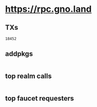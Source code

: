 # https://rpc.gno.land

## TXs
```
18452
```

## addpkgs
```
```

## top realm calls
```
```

## top faucet requesters
```
```


